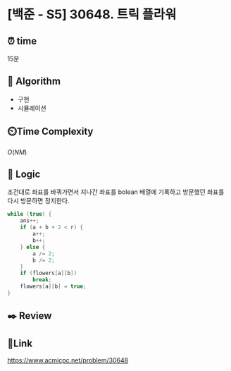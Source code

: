 # [백준 - S5] 30648. 트릭 플라워

## ⏰ **time**

15분

## :pushpin: **Algorithm**

- 구현
- 시뮬레이션

## ⏲️**Time Complexity**

$O(NM)$

## :round_pushpin: **Logic**
조건대로 좌표를 바꿔가면서 지나간 좌표를 bolean 배열에 기록하고 방문했던 좌표를 다시 방문하면 정지한다.

```java
while (true) {
    ans++;
    if (a + b + 2 < r) {
        a++;
        b++;
    } else {
        a /= 2;
        b /= 2;
    }
    if (flowers[a][b])
        break;
    flowers[a][b] = true;
}
```
## :black_nib: **Review**


## 📡**Link**
https://www.acmicpc.net/problem/30648